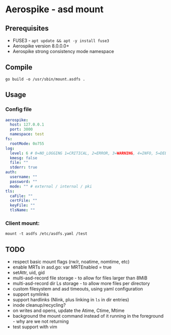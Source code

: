 # Aerospike - asd mount

## Prerequisites

* FUSE3 - `apt update && apt -y install fuse3`
* Aerospike version 8.0.0.0+
* Aerospike strong consistency mode namespace

## Compile

```
go build -o /usr/sbin/mount.asdfs .
```

## Usage

### Config file

```yaml
aerospike:
  host: 127.0.0.1
  port: 3000
  namespace: test
fs:
  rootMode: 0o755
log:
  level: 6 # 0=NO_LOGGING 1=CRITICAL, 2=ERROR, 3=WARNING, 4=INFO, 5=DEBUG, 6=DETAIL
  kmesg: false
  file: ""
  stderr: true
auth:
  username: ""
  password: ""
  mode: "" # external / internal / pki
tls:
  caFile: ""
  certFile: ""
  keyFile: ""
  tlsName: ""
```

### Client mount:
```
mount -t asdfs /etc/asdfs.yaml /test
```

## TODO

* respect basic mount flags (rw/r, noatime, nomtime, etc)
* enable MRTs in asd.go: var MRTEnabled = true
* setAttr, uid, gid
* multi-asd-record file storage - to allow for files larger than 8MiB
* multi-asd-record dir Ls storage - to allow more files per directory
* custom filesystem and asd timeouts, using yaml configuration
* support symlinks
* support hardlinks (Nlink, plus linking in `ls` in dir entries)
* inode cleanup/recycling?
* on writes and opens, update the Atime, Ctime, Mtime
* background the mount command instead of it running in the foreground - why are we not returning
* test support with vim
